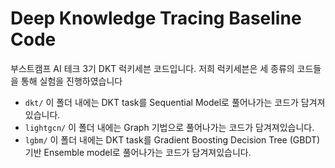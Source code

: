 # Deep Knowledge Tracing Baseline Code

부스트캠프 AI 테크 3기 DKT 럭키세븐 코드입니다.
저희 럭키세븐은 세 종류의 코드들을 통해 실험을 진행하였습니다
+ `dkt/` 이 폴더 내에는 DKT task를 Sequential Model로 풀어나가는 코드가 담겨져있습니다.
+ `lightgcn/` 이 폴더 내에는 Graph 기법으로 풀어나가는 코드가 담겨져있습니다.
+ `lgbm/` 이 폴더 내에는 DKT task를 Gradient Boosting Decision Tree (GBDT) 기반 Ensemble model로 풀어나가는 코드가 담겨져있습니다.